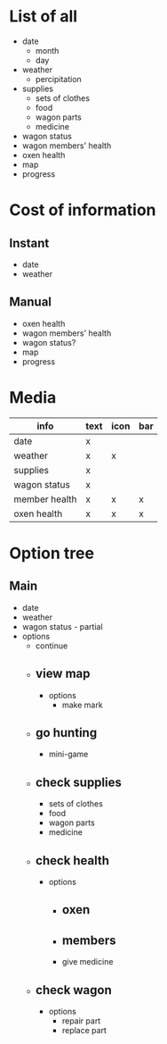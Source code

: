 # List of all
- date
    - month
    - day
- weather
    - percipitation
- supplies
    - sets of clothes
    - food
    - wagon parts
    - medicine
- wagon status
- wagon members' health
- oxen health
- map
- progress

# Cost of information
## Instant
- date
- weather
## Manual
- oxen health
- wagon members' health
- wagon status?
- map
- progress

# Media
| info          | text | icon | bar |
|---------------|------|------|-----|
| date          | x
| weather       | x    | x
| supplies      | x
| wagon status  | x
| member health | x    | x    | x
| oxen health   | x    | x    | x


# Option tree
## Main
- date
- weather
- wagon status - partial
- options
    - continue
    - ## view map
        - options
            - make mark
    - ## go hunting
        - mini-game
    - ## check supplies
        - sets of clothes
        - food
        - wagon parts
        - medicine
    - ## check health
        - options
            - ## oxen
            - ## members
            - give medicine
    - ## check wagon
        - options
            - repair part
            - replace part